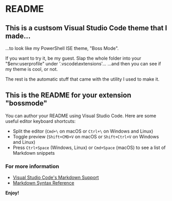 # README
## This is a custsom Visual Studio Code theme that I made...
...to look like my PowerShell ISE theme, "Boss Mode". 

If you want to try it, be my guest. 
Slap the whole folder into your "$env:userprofile" under '.vscode\extensions'...
...and then you can see if my theme is cool, or not.

The rest is the automatic stuff that came with the utility I used to make it.

## This is the README for your extension "bossmode"
You can author your README using Visual Studio Code.  Here are some useful editor keyboard shortcuts:

* Split the editor (`Cmd+\` on macOS or `Ctrl+\` on Windows and Linux)
* Toggle preview (`Shift+CMD+V` on macOS or `Shift+Ctrl+V` on Windows and Linux)
* Press `Ctrl+Space` (Windows, Linux) or `Cmd+Space` (macOS) to see a list of Markdown snippets

### For more information
* [Visual Studio Code's Markdown Support](http://code.visualstudio.com/docs/languages/markdown)
* [Markdown Syntax Reference](https://help.github.com/articles/markdown-basics/)

**Enjoy!**
